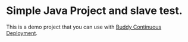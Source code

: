 # Simple Java Project and slave test.
This is a demo project that you can use with [Buddy Continuous Deployment](https://buddy.works).
